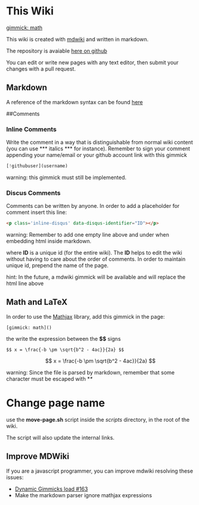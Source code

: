 # This Wiki 

[gimmick: math]()

This wiki is created with [mdwiki](http://dynalon.github.io/mdwiki/#!index.md) and written in markdown.

The repository is avaiable [here on github](https://github.com/team-diana/team-diana.github.io)

You can edit or write new pages with any text editor, then submit your changes with a pull request.

## Markdown

A reference of the markdown syntax can be found [here](http://daringfireball.net/projects/markdown/syntax)

##Comments


### Inline Comments
Write the comment in a way that is distinguishable from normal wiki content (you can use *** italics *** for instance).
Remember to sign your comment appending your name/email or your github account link with this gimmick

```javascript
[!githubuser](username)
```

warning: this gimmick must still be implemented.

### Discus Comments

<p class='inline-disqus' data-disqus-identifier="this_wiki-1"></p>
Comments can be written by anyone. In order to add a placeholder for comment insert this line:

```html
<p class='inline-disqus' data-disqus-identifier="ID"></p>
```

warning: Remember to add one empty line above and under when embedding html inside markdown.

where __ID__ is a unique id (for the entire wiki). The __ID__ helps to edit the wiki without having to
care about the order of comments. In order to maintain unique id, prepend the name of the page.

hint: In the future, a mdwiki gimmick will be available and will replace the html line above

## Math and LaTeX

In order to use the [Mathjax](http://www.mathjax.org/) library, add this gimmick in the page:

```
[gimmick: math]()
```

the write the expression between the **$$** signs

```
$$ x = \frac{-b \pm \sqrt{b^2 - 4ac}}{2a} $$
```

$$ x = \frac{-b \pm \sqrt{b^2 - 4ac}}{2a} $$

warning: Since the file is parsed by markdown, remember that some character must be escaped with **\**

# Change page name

use the **move-page.sh** script inside the *scripts* directory, in the root of the wiki.

The script will also update the internal links.

## Improve MDWiki

If you are a javascript programmer, you can improve mdwiki resolving these issues:

- [Dynamic Gimmicks load #163](https://github.com/Dynalon/mdwiki/issues/163)
- Make the markdown parser ignore mathjax expressions




